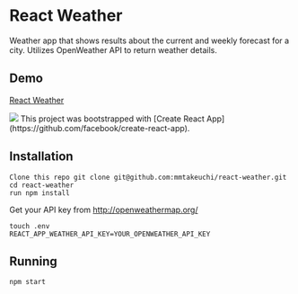 # React Weather

Weather app that shows results about the current and weekly forecast for a city. Utilizes OpenWeather API to return weather details.

## Demo

<a href="https://weather-react-front.netlify.app/">React Weather</a>

<img src="/weather/src/assets/screenshot.png">
This project was bootstrapped with [Create React App](https://github.com/facebook/create-react-app).

## Installation

```
Clone this repo git clone git@github.com:mmtakeuchi/react-weather.git
cd react-weather
run npm install
```

Get your API key from http://openweathermap.org/

```
touch .env
REACT_APP_WEATHER_API_KEY=YOUR_OPENWEATHER_API_KEY
```

## Running

```
npm start
```
